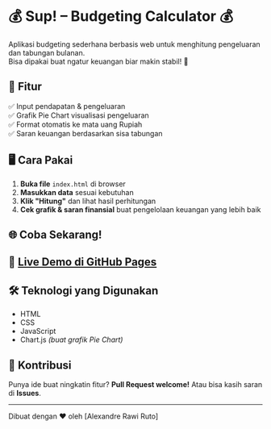 # 💰 Sup! – Budgeting Calculator 💰

Aplikasi budgeting sederhana berbasis web untuk menghitung pengeluaran dan tabungan bulanan.  
Bisa dipakai buat ngatur keuangan biar makin stabil! 🚀

## 📌 Fitur
✅ Input pendapatan & pengeluaran  
✅ Grafik Pie Chart visualisasi pengeluaran  
✅ Format otomatis ke mata uang Rupiah  
✅ Saran keuangan berdasarkan sisa tabungan  

## 🖥️ Cara Pakai
1. **Buka file** `index.html` di browser  
2. **Masukkan data** sesuai kebutuhan  
3. **Klik "Hitung"** dan lihat hasil perhitungan  
4. **Cek grafik & saran finansial** buat pengelolaan keuangan yang lebih baik  

## 🌐 Coba Sekarang!  
🔗 **[Live Demo di GitHub Pages](https://Alexy03.github.io/Sup!-budgeting/)**
---

## 🛠️ Teknologi yang Digunakan
- HTML  
- CSS  
- JavaScript  
- Chart.js *(buat grafik Pie Chart)*  

## 🤝 Kontribusi
Punya ide buat ningkatin fitur? **Pull Request welcome!** Atau bisa kasih saran di **Issues**.  

---

Dibuat dengan ❤️ oleh [Alexandre Rawi Ruto]
